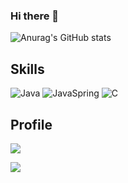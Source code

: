 ### Hi there 👋

![Anurag's GitHub stats](https://github-readme-stats.vercel.app/api?username=MinsFuture&show_icons=dracula&theme=radical)

## Skills
![Java](https://img.shields.io/badge/Java-0071C5?style=for-the-badge&logo=intellijidea&logoColor=white) ![JavaSpring](https://img.shields.io/badge/JavaSpring-6DB33F?style=for-the-badge&logo=spring&logoColor=white) ![C](https://img.shields.io/badge/C-A8B9CC?style=for-the-badge&logo=c&logoColor=white)

## Profile
<a href="https://www.instagram.com/xxmin_0/" target="_blank"><img src="https://img.shields.io/badge/Instagram-E4405F?style=flat-square&logo=instagram&logoColor=white">

<a href="mailto:helloaway213@gmail.com" target="_blank"><img src="https://img.shields.io/badge/helloaway213@gmail.com-EA4335?style=flat-square&logo=gmail&logoColor=white">

